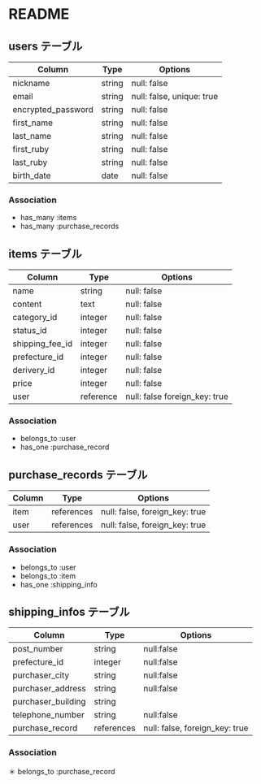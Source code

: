 # README

## users テーブル

| Column             | Type   | Options                   |
| ------------------ | ------ | ------------------------- |
| nickname           | string | null: false               |
| email              | string | null: false, unique: true |
| encrypted_password | string | null: false               |
| first_name         | string | null: false               |
| last_name          | string | null: false               |
| first_ruby         | string | null: false               |
| last_ruby          | string | null: false               |
| birth_date         | date   | null: false               |

### Association

* has_many :items
* has_many :purchase_records

## items テーブル
| Column          | Type       | Options                        |
| --------------- | ---------- | ------------------------------ |
| name            | string     | null: false                    |
| content         | text       | null: false                    |
| category_id     | integer    | null: false                    |
| status_id       | integer    | null: false                    |
| shipping_fee_id | integer    | null: false                    |
| prefecture_id   | integer    | null: false                    |
| derivery_id     | integer    | null: false                    |
| price           | integer    | null: false                    |
| user            | reference  | null: false foreign_key: true  |

### Association

* belongs_to :user
* has_one :purchase_record


## purchase_records テーブル
| Column     | Type       | Options                        |
| ---------- | ---------- | ------------------------------ |
| item       | references | null: false, foreign_key: true |
| user       | references | null: false, foreign_key: true |

### Association

* belongs_to :user
* belongs_to :item
* has_one :shipping_info


## shipping_infos テーブル

| Column              | Type       | Options                        |
| ------------------- | ---------- | ------------------------------ |
| post_number         | string     | null:false                     |
| prefecture_id       | integer    | null:false                     |
| purchaser_city      | string     | null:false                     |
| purchaser_address   | string     | null:false                     |
| purchaser_building  | string     |                                |
| telephone_number    | string     | null:false                     |
| purchase_record     | references | null: false, foreign_key: true |

### Association

＊ belongs_to :purchase_record

